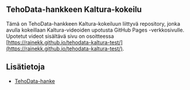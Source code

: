 ## TehoData-hankkeen Kaltura-kokeilu
Tämä on TehoData-hankkeen Kaltura-kokeiluun liittyvä repository, jonka avulla kokeillaan Kaltura-videoiden upotusta GitHub Pages -verkkosivulle. Upotetut videot sisältävä sivu on osoitteessa [https://rainekk.github.io/tehodata-kaltura-test/](https://rainekk.github.io/tehodata-kaltura-test/).

## Lisätietoja
- [TehoData-hanke](https://projektit.seamk.fi/alykkaat-teknologiat/tehodata/)
